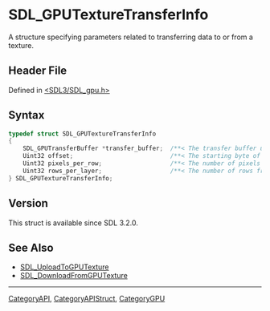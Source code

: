 # SDL_GPUTextureTransferInfo

A structure specifying parameters related to transferring data to or from a texture.

## Header File

Defined in [<SDL3/SDL_gpu.h>](https://github.com/libsdl-org/SDL/blob/main/include/SDL3/SDL_gpu.h)

## Syntax

```c
typedef struct SDL_GPUTextureTransferInfo
{
    SDL_GPUTransferBuffer *transfer_buffer;  /**< The transfer buffer used in the transfer operation. */
    Uint32 offset;                           /**< The starting byte of the image data in the transfer buffer. */
    Uint32 pixels_per_row;                   /**< The number of pixels from one row to the next. */
    Uint32 rows_per_layer;                   /**< The number of rows from one layer/depth-slice to the next. */
} SDL_GPUTextureTransferInfo;
```

## Version

This struct is available since SDL 3.2.0.

## See Also

- [SDL_UploadToGPUTexture](SDL_UploadToGPUTexture)
- [SDL_DownloadFromGPUTexture](SDL_DownloadFromGPUTexture)






----
[CategoryAPI](CategoryAPI), [CategoryAPIStruct](CategoryAPIStruct), [CategoryGPU](CategoryGPU)

